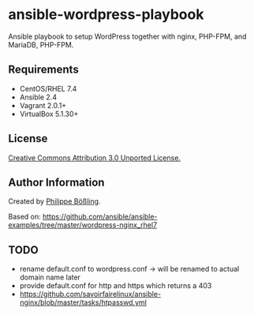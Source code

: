 # ansible-wordpress-playbook

Ansible playbook to setup WordPress together with nginx, PHP-FPM, and MariaDB, PHP-FPM.

## Requirements

- CentOS/RHEL 7.4
- Ansible 2.4
- Vagrant 2.0.1+
- VirtualBox 5.1.30+

## License

[Creative Commons Attribution 3.0 Unported License.](LICENSE)

## Author Information

Created by [Philippe Bößling](https://www.gihub.com/pboessling).

Based on: https://github.com/ansible/ansible-examples/tree/master/wordpress-nginx_rhel7

## TODO
- rename default.conf to wordpress.conf -> will be renamed to actual domain name later
- provide default.conf for http and https which returns a 403
- https://github.com/savoirfairelinux/ansible-nginx/blob/master/tasks/htpasswd.yml